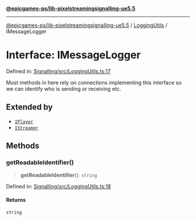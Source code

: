 [**@epicgames-ps/lib-pixelstreamingsignalling-ue5.5**](../../README.md)

***

[@epicgames-ps/lib-pixelstreamingsignalling-ue5.5](../../README.md) / [LoggingUtils](../README.md) / IMessageLogger

# Interface: IMessageLogger

Defined in: [Signalling/src/LoggingUtils.ts:17](https://github.com/mcottontensor/PixelStreamingInfrastructure/blob/1c2e89b140492a0711bcb88268b18a037a27dc45/Signalling/src/LoggingUtils.ts#L17)

Most methods in here rely on connections implementing this interface so we can identify
who is sending or receiving etc.

## Extended by

- [`IPlayer`](../../PlayerRegistry/interfaces/IPlayer.md)
- [`IStreamer`](../../StreamerRegistry/interfaces/IStreamer.md)

## Methods

### getReadableIdentifier()

> **getReadableIdentifier**(): `string`

Defined in: [Signalling/src/LoggingUtils.ts:18](https://github.com/mcottontensor/PixelStreamingInfrastructure/blob/1c2e89b140492a0711bcb88268b18a037a27dc45/Signalling/src/LoggingUtils.ts#L18)

#### Returns

`string`
